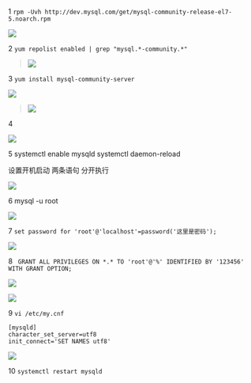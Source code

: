 1  `rpm -Uvh http://dev.mysql.com/get/mysql-community-release-el7-5.noarch.rpm` 

> 
![](http://upload-images.jianshu.io/upload_images/4047674-e81f41314ce653ac.png?imageMogr2/auto-orient/strip%7CimageView2/2/w/1240)


2  `yum repolist enabled | grep "mysql.*-community.*"`

> ![](http://upload-images.jianshu.io/upload_images/4047674-9c40d122f26f9d09.png?imageMogr2/auto-orient/strip%7CimageView2/2/w/1240) 

3 `yum install mysql-community-server`

> 
![](http://upload-images.jianshu.io/upload_images/4047674-5192861d772d62f9.png?imageMogr2/auto-orient/strip%7CimageView2/2/w/1240)  


> ![](http://upload-images.jianshu.io/upload_images/4047674-9338d267d64d0bbb.png?imageMogr2/auto-orient/strip%7CimageView2/2/w/1240)


4 `   `

> 
![](http://upload-images.jianshu.io/upload_images/4047674-4e8aa4c4d4e03b42.png?imageMogr2/auto-orient/strip%7CimageView2/2/w/1240)


5 systemctl enable mysqld
systemctl daemon-reload

设置开机启动  两条语句 分开执行

> 
![](http://upload-images.jianshu.io/upload_images/4047674-9394816b30f40504.png?imageMogr2/auto-orient/strip%7CimageView2/2/w/1240)


6 mysql -u root

> 
![](http://upload-images.jianshu.io/upload_images/4047674-fe5cddb5c4c01b38.png?imageMogr2/auto-orient/strip%7CimageView2/2/w/1240)


7 `set password for 'root'@'localhost'=password('这里是密码'); `

> 
![](http://upload-images.jianshu.io/upload_images/4047674-fd50c2d5209384fb.png?imageMogr2/auto-orient/strip%7CimageView2/2/w/1240)


8 ` GRANT ALL PRIVILEGES ON *.* TO 'root'@'%' IDENTIFIED BY '123456' WITH GRANT OPTION;` 

> 
![](http://upload-images.jianshu.io/upload_images/4047674-cf0b83e8815e8da9.png?imageMogr2/auto-orient/strip%7CimageView2/2/w/1240)

> 
![](http://upload-images.jianshu.io/upload_images/4047674-7882e76e8b17c009.png?imageMogr2/auto-orient/strip%7CimageView2/2/w/1240)


9 `vi /etc/my.cnf`

```
[mysqld]
character_set_server=utf8
init_connect='SET NAMES utf8'
```

> 
![](http://upload-images.jianshu.io/upload_images/4047674-c8a91ebd01dccab7.png?imageMogr2/auto-orient/strip%7CimageView2/2/w/1240) 

10 `systemctl restart mysqld`